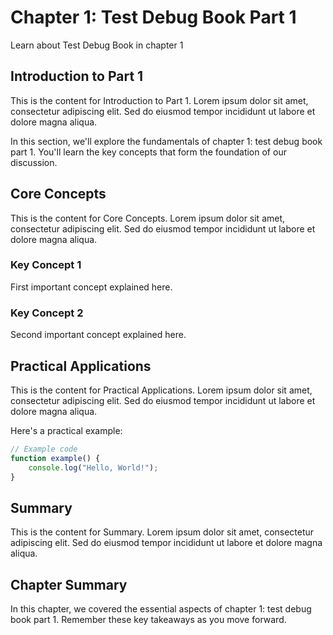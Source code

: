 # Chapter 1: Test Debug Book Part 1

Learn about Test Debug Book in chapter 1

## Introduction to Part 1

This is the content for Introduction to Part 1. Lorem ipsum dolor sit amet, consectetur adipiscing elit. Sed do eiusmod tempor incididunt ut labore et dolore magna aliqua.

In this section, we'll explore the fundamentals of chapter 1: test debug book part 1. You'll learn the key concepts that form the foundation of our discussion.

## Core Concepts

This is the content for Core Concepts. Lorem ipsum dolor sit amet, consectetur adipiscing elit. Sed do eiusmod tempor incididunt ut labore et dolore magna aliqua.

### Key Concept 1

First important concept explained here.

### Key Concept 2

Second important concept explained here.

## Practical Applications

This is the content for Practical Applications. Lorem ipsum dolor sit amet, consectetur adipiscing elit. Sed do eiusmod tempor incididunt ut labore et dolore magna aliqua.

Here's a practical example:

```javascript
// Example code
function example() {
    console.log("Hello, World!");
}
```

## Summary

This is the content for Summary. Lorem ipsum dolor sit amet, consectetur adipiscing elit. Sed do eiusmod tempor incididunt ut labore et dolore magna aliqua.

## Chapter Summary

In this chapter, we covered the essential aspects of chapter 1: test debug book part 1. Remember these key takeaways as you move forward.
